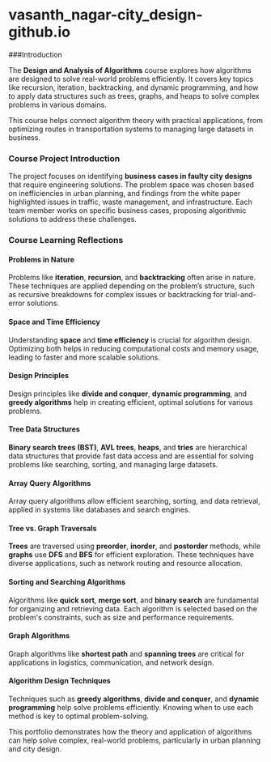 # vasanth_nagar-city_design-github.io
###Introduction

The **Design and Analysis of Algorithms** course explores how algorithms are designed to solve real-world problems efficiently. It covers key topics like recursion, iteration, backtracking, and dynamic programming, and how to apply data structures such as trees, graphs, and heaps to solve complex problems in various domains.

This course helps connect algorithm theory with practical applications, from optimizing routes in transportation systems to managing large datasets in business.

### Course Project Introduction

The project focuses on identifying **business cases in faulty city designs** that require engineering solutions. The problem space was chosen based on inefficiencies in urban planning, and findings from the white paper highlighted issues in traffic, waste management, and infrastructure. Each team member works on specific business cases, proposing algorithmic solutions to address these challenges.

### Course Learning Reflections

#### Problems in Nature
Problems like **iteration**, **recursion**, and **backtracking** often arise in nature. These techniques are applied depending on the problem’s structure, such as recursive breakdowns for complex issues or backtracking for trial-and-error solutions.

#### Space and Time Efficiency
Understanding **space** and **time efficiency** is crucial for algorithm design. Optimizing both helps in reducing computational costs and memory usage, leading to faster and more scalable solutions.

#### Design Principles
Design principles like **divide and conquer**, **dynamic programming**, and **greedy algorithms** help in creating efficient, optimal solutions for various problems.

#### Tree Data Structures
**Binary search trees (BST)**, **AVL trees**, **heaps**, and **tries** are hierarchical data structures that provide fast data access and are essential for solving problems like searching, sorting, and managing large datasets.

#### Array Query Algorithms
Array query algorithms allow efficient searching, sorting, and data retrieval, applied in systems like databases and search engines.

#### Tree vs. Graph Traversals
**Trees** are traversed using **preorder**, **inorder**, and **postorder** methods, while **graphs** use **DFS** and **BFS** for efficient exploration. These techniques have diverse applications, such as network routing and resource allocation.

#### Sorting and Searching Algorithms
Algorithms like **quick sort**, **merge sort**, and **binary search** are fundamental for organizing and retrieving data. Each algorithm is selected based on the problem's constraints, such as size and performance requirements.

#### Graph Algorithms
Graph algorithms like **shortest path** and **spanning trees** are critical for applications in logistics, communication, and network design.

#### Algorithm Design Techniques
Techniques such as **greedy algorithms**, **divide and conquer**, and **dynamic programming** help solve problems efficiently. Knowing when to use each method is key to optimal problem-solving.

This portfolio demonstrates how the theory and application of algorithms can help solve complex, real-world problems, particularly in urban planning and city design.
